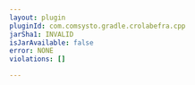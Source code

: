 ```yaml
---
layout: plugin
pluginId: com.comsysto.gradle.crolabefra.cpp
jarSha1: INVALID
isJarAvailable: false
error: NONE
violations: []

---
```

